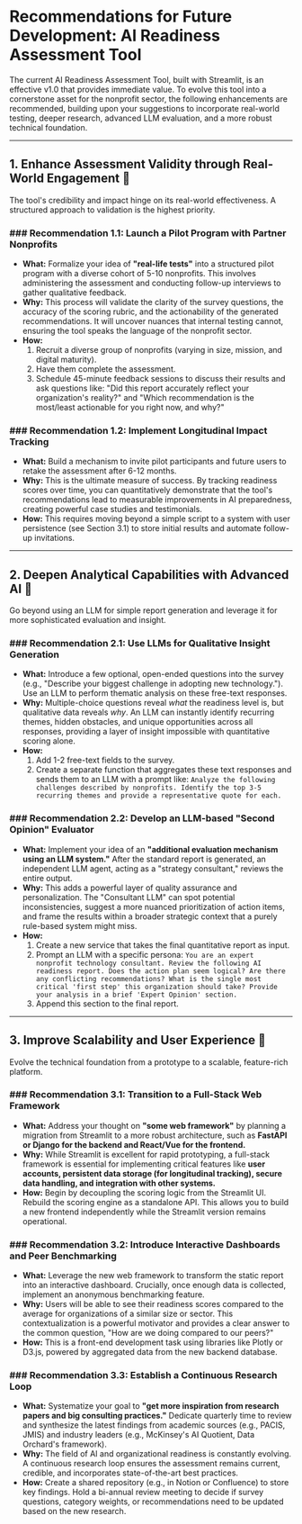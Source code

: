 # Recommendations for Future Development: AI Readiness Assessment Tool

The current AI Readiness Assessment Tool, built with Streamlit, is an effective v1.0 that provides immediate value. To evolve this tool into a cornerstone asset for the nonprofit sector, the following enhancements are recommended, building upon your suggestions to incorporate real-world testing, deeper research, advanced LLM evaluation, and a more robust technical foundation.

---

## 1. Enhance Assessment Validity through Real-World Engagement 🤝

The tool's credibility and impact hinge on its real-world effectiveness. A structured approach to validation is the highest priority.

### ### **Recommendation 1.1: Launch a Pilot Program with Partner Nonprofits**
* **What:** Formalize your idea of **"real-life tests"** into a structured pilot program with a diverse cohort of 5-10 nonprofits. This involves administering the assessment and conducting follow-up interviews to gather qualitative feedback.
* **Why:** This process will validate the clarity of the survey questions, the accuracy of the scoring rubric, and the actionability of the generated recommendations. It will uncover nuances that internal testing cannot, ensuring the tool speaks the language of the nonprofit sector.
* **How:**
    1.  Recruit a diverse group of nonprofits (varying in size, mission, and digital maturity).
    2.  Have them complete the assessment.
    3.  Schedule 45-minute feedback sessions to discuss their results and ask questions like: "Did this report accurately reflect your organization's reality?" and "Which recommendation is the most/least actionable for you right now, and why?"

### ### **Recommendation 1.2: Implement Longitudinal Impact Tracking**
* **What:** Build a mechanism to invite pilot participants and future users to retake the assessment after 6-12 months.
* **Why:** This is the ultimate measure of success. By tracking readiness scores over time, you can quantitatively demonstrate that the tool's recommendations lead to measurable improvements in AI preparedness, creating powerful case studies and testimonials.
* **How:** This requires moving beyond a simple script to a system with user persistence (see Section 3.1) to store initial results and automate follow-up invitations.

---

## 2. Deepen Analytical Capabilities with Advanced AI 🤖

Go beyond using an LLM for simple report generation and leverage it for more sophisticated evaluation and insight.

### ### **Recommendation 2.1: Use LLMs for Qualitative Insight Generation**
* **What:** Introduce a few optional, open-ended questions into the survey (e.g., "Describe your biggest challenge in adopting new technology."). Use an LLM to perform thematic analysis on these free-text responses.
* **Why:** Multiple-choice questions reveal *what* the readiness level is, but qualitative data reveals *why*. An LLM can instantly identify recurring themes, hidden obstacles, and unique opportunities across all responses, providing a layer of insight impossible with quantitative scoring alone.
* **How:**
    1.  Add 1-2 free-text fields to the survey.
    2.  Create a separate function that aggregates these text responses and sends them to an LLM with a prompt like: `Analyze the following challenges described by nonprofits. Identify the top 3-5 recurring themes and provide a representative quote for each.`

### ### **Recommendation 2.2: Develop an LLM-based "Second Opinion" Evaluator**
* **What:** Implement your idea of an **"additional evaluation mechanism using an LLM system."** After the standard report is generated, an independent LLM agent, acting as a "strategy consultant," reviews the entire output.
* **Why:** This adds a powerful layer of quality assurance and personalization. The "Consultant LLM" can spot potential inconsistencies, suggest a more nuanced prioritization of action items, and frame the results within a broader strategic context that a purely rule-based system might miss.
* **How:**
    1.  Create a new service that takes the final quantitative report as input.
    2.  Prompt an LLM with a specific persona: `You are an expert nonprofit technology consultant. Review the following AI readiness report. Does the action plan seem logical? Are there any conflicting recommendations? What is the single most critical 'first step' this organization should take? Provide your analysis in a brief 'Expert Opinion' section.`
    3.  Append this section to the final report.

---

## 3. Improve Scalability and User Experience 🚀

Evolve the technical foundation from a prototype to a scalable, feature-rich platform.

### ### **Recommendation 3.1: Transition to a Full-Stack Web Framework**
* **What:** Address your thought on **"some web framework"** by planning a migration from Streamlit to a more robust architecture, such as **FastAPI or Django for the backend and React/Vue for the frontend.**
* **Why:** While Streamlit is excellent for rapid prototyping, a full-stack framework is essential for implementing critical features like **user accounts, persistent data storage (for longitudinal tracking), secure data handling, and integration with other systems.**
* **How:** Begin by decoupling the scoring logic from the Streamlit UI. Rebuild the scoring engine as a standalone API. This allows you to build a new frontend independently while the Streamlit version remains operational.

### ### **Recommendation 3.2: Introduce Interactive Dashboards and Peer Benchmarking**
* **What:** Leverage the new web framework to transform the static report into an interactive dashboard. Crucially, once enough data is collected, implement an anonymous benchmarking feature.
* **Why:** Users will be able to see their readiness scores compared to the average for organizations of a similar size or sector. This contextualization is a powerful motivator and provides a clear answer to the common question, "How are we doing compared to our peers?"
* **How:** This is a front-end development task using libraries like Plotly or D3.js, powered by aggregated data from the new backend database.

### ### **Recommendation 3.3: Establish a Continuous Research Loop**
* **What:** Systematize your goal to **"get more inspiration from research papers and big consulting practices."** Dedicate quarterly time to review and synthesize the latest findings from academic sources (e.g., PACIS, JMIS) and industry leaders (e.g., McKinsey's AI Quotient, Data Orchard's framework).
* **Why:** The field of AI and organizational readiness is constantly evolving. A continuous research loop ensures the assessment remains current, credible, and incorporates state-of-the-art best practices.
* **How:** Create a shared repository (e.g., in Notion or Confluence) to store key findings. Hold a bi-annual review meeting to decide if survey questions, category weights, or recommendations need to be updated based on the new research.